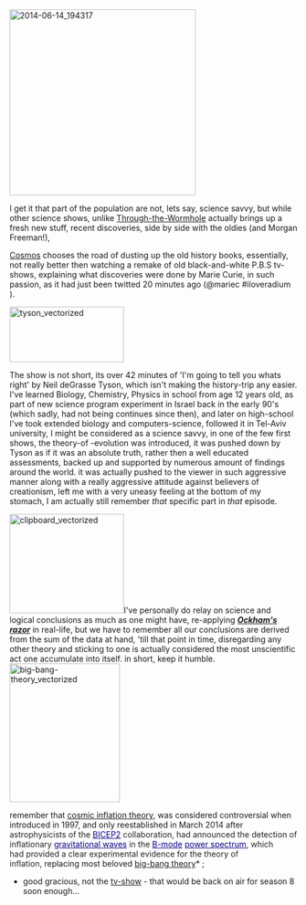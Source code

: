 <img class="alignleft wp-image-1222 " src="https://icompile.eladkarako.com/_uploads/2014/06/2014-06-14_194317.png" alt="2014-06-14_194317" width="326" height="326" />

I get it that part of the population are not, lets say, science savvy, but while other science shows, unlike <a title="http://www.pogdesign.co.uk/cat/Through-the-Wormhole-summary" href="http://www.pogdesign.co.uk/cat/Through-the-Wormhole-summary" target="_blank">Through-the-Wormhole</a> actually brings up a fresh new stuff, recent discoveries, side by side with the oldies (and Morgan Freeman!),

<a title="http://www.pogdesign.co.uk/cat/Cosmos-A-Space-Time-Odyssey-summary" href="http://www.pogdesign.co.uk/cat/Cosmos-A-Space-Time-Odyssey-summary" target="_blank">Cosmos</a> chooses the road of dusting up the old history books, essentially, not really better then watching a remake of old black-and-white P.B.S tv-shows, explaining what discoveries were done by Marie Curie, in such passion, as it had just been twitted 20 minutes ago (@mariec #iloveradium ).

<img class="aligncenter wp-image-1223 size-full" src="https://icompile.eladkarako.com/_uploads/2014/06/tyson_vectorized.png" alt="tyson_vectorized" width="200" height="97" />

The show is not short, its over 42 minutes of 'I'm going to tell you whats right' by Neil deGrasse Tyson, which isn't making the history-trip any easier. I've learned Biology, Chemistry, Physics in school from age 12 years old, as part of new science program experiment in Israel back in the early 90's (which sadly, had not being continues since then), and later on high-school I've took extended biology and computers-science, followed it in Tel-Aviv university, I might be considered as a science savvy,
in one of the few first shows, the theory-of -evolution was introduced, it was pushed down by Tyson as if it was an absolute truth, rather then a well educated assessments, backed up and supported by numerous amount of findings around the world.
it was actually pushed to the viewer in such aggressive manner along with a really aggressive attitude against believers of creationism, left me with a very uneasy feeling at the bottom of my stomach, I am actually still remember <em>that</em> specific part in <em>that</em> episode.

<img class="alignleft wp-image-1225 size-full" src="https://icompile.eladkarako.com/_uploads/2014/06/clipboard_vectorized.png" alt="clipboard_vectorized" width="200" height="174" />I've personally do relay on science and logical conclusions as much as one might have, re-applying <a title="http://en.wikipedia.org/wiki/Occam's_razor" href="http://en.wikipedia.org/wiki/Occam's_razor" target="_blank"><em><strong>Ockham's razor</strong></em></a> in real-life, but we have to remember all our conclusions are derived from the sum of the data at hand, 'till that point in time, disregarding any other theory and sticking to one is actually considered the most unscientific act one accumulate into itself. in short, keep it humble.<img class="alignright wp-image-1224 " src="https://icompile.eladkarako.com/_uploads/2014/06/big-bang-theory_vectorized.png" alt="big-bang-theory_vectorized" width="193" height="243" />

remember that <a title="http://en.wikipedia.org/wiki/Inflation_(cosmology)" href="http://en.wikipedia.org/wiki/Inflation_(cosmology)" target="_blank">cosmic inflation theory</a>, was considered controversial when introduced in 1997, and only reestablished in March <span style="color: #252525;">2014 after astrophysicists of the </span><a style="color: #0b0080;" title="BICEP and Keck Array" href="http://en.wikipedia.org/wiki/BICEP_and_Keck_Array">BICEP2</a><span style="color: #252525;"> collaboration, </span><span style="color: #252525;">had announced the detection of inflationary </span><a class="mw-redirect" style="color: #0b0080;" title="Gravitational waves" href="http://en.wikipedia.org/wiki/Gravitational_waves">gravitational waves</a><span style="color: #252525;"> in the </span><a style="color: #0b0080;" title="B-modes" href="http://en.wikipedia.org/wiki/B-modes">B-mode</a><span style="color: #252525;"> </span><a class="mw-redirect" style="color: #0b0080;" title="Power spectrum" href="http://en.wikipedia.org/wiki/Power_spectrum">power spectrum</a><span style="color: #252525;">, which had </span><span style="color: #252525;">provided a clear experimental evidence for the theory of inflation, </span>replacing most beloved <a title="http://en.wikipedia.org/wiki/Big-bang_theory" href="http://en.wikipedia.org/wiki/Big-bang_theory" target="_blank">big-bang theory</a>* ;

* good gracious, not the <a title="http://www.pogdesign.co.uk/cat/The-Big-Bang-Theory-summary" href="http://www.pogdesign.co.uk/cat/The-Big-Bang-Theory-summary" target="_blank">tv-show</a> - that would be back on air for season 8 soon enough...

&nbsp;

&nbsp;

&nbsp;